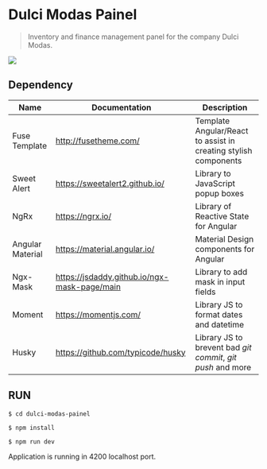 # Dulci Modas Painel

> Inventory and finance management panel for the company Dulci Modas.

![](https://i.imgur.com/vxbwcxW.png)

## Dependency

| Name             | Documentation                                | Description                                                     |
| -----------------|----------------------------------------------|-----------------------------------------------------------------|
| Fuse Template    | http://fusetheme.com/                        | Template Angular/React to assist in creating stylish components |
| Sweet Alert      | https://sweetalert2.github.io/               | Library to JavaScript popup boxes                               |
| NgRx             | https://ngrx.io/                             | Library of Reactive State for Angular                           |
| Angular Material | https://material.angular.io/                 | Material Design components for Angular                          |
| Ngx-Mask         | https://jsdaddy.github.io/ngx-mask-page/main | Library to add mask in input fields                             |
| Moment           | https://momentjs.com/                        | Library JS to format dates and datetime                         |
| Husky            | https://github.com/typicode/husky            | Library JS to brevent bad *git commit*, *git push* and more     |

## RUN

```
$ cd dulci-modas-painel

$ npm install

$ npm run dev

```
Application is running in 4200 localhost port.
